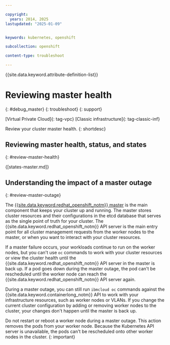 ```yaml
---

copyright: 
  years: 2014, 2025
lastupdated: "2025-01-09"


keywords: kubernetes, openshift

subcollection: openshift

content-type: troubleshoot

---
```


{{site.data.keyword.attribute-definition-list}}





# Reviewing master health
{: #debug_master}
{: troubleshoot}
{: support}

[Virtual Private Cloud]{: tag-vpc} [Classic infrastructure]{: tag-classic-inf}

Review your cluster master health.
{: shortdesc}


## Reviewing master health, status, and states
{: #review-master-health}

{[states-master.md]}

## Understanding the impact of a master outage
{: #review-master-outage}

The [{{site.data.keyword.redhat_openshift_notm}} master](/docs/openshift?topic=openshift-service-architecture) is the main component that keeps your cluster up and running. The master stores cluster resources and their configurations in the etcd database that serves as the single point of truth for your cluster. The {{site.data.keyword.redhat_openshift_notm}} API server is the main entry point for all cluster management requests from the worker nodes to the master, or when you want to interact with your cluster resources.

If a master failure occurs, your workloads continue to run on the worker nodes, but you can't use `oc` commands to work with your cluster resources or view the cluster health until the {{site.data.keyword.redhat_openshift_notm}} API server in the master is back up. If a pod goes down during the master outage, the pod can't be rescheduled until the worker node can reach the {{site.data.keyword.redhat_openshift_notm}} API server again.

During a master outage, you can still run `ibmcloud oc` commands against the {{site.data.keyword.containerlong_notm}} API to work with your infrastructure resources, such as worker nodes or VLANs. If you change the current cluster configuration by adding or removing worker nodes to the cluster, your changes don't happen until the master is back up.

Do not restart or reboot a worker node during a master outage. This action removes the pods from your worker node. Because the Kubernetes API server is unavailable, the pods can't be rescheduled onto other worker nodes in the cluster.
{: important}
